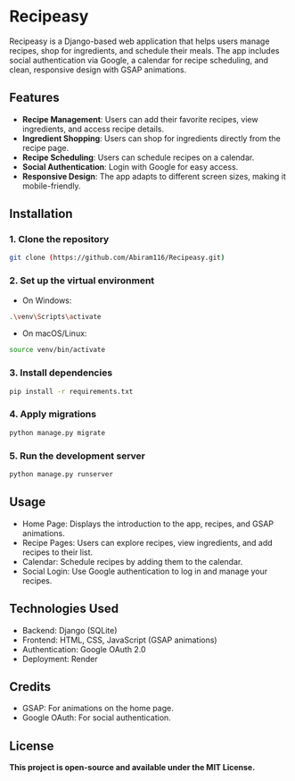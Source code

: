 # Recipeasy

Recipeasy is a Django-based web application that helps users manage recipes, shop for ingredients, and schedule their meals. The app includes social authentication via Google, a calendar for recipe scheduling, and clean, responsive design with GSAP animations.

## Features

- **Recipe Management**: Users can add their favorite recipes, view ingredients, and access recipe details.
- **Ingredient Shopping**: Users can shop for ingredients directly from the recipe page.
- **Recipe Scheduling**: Users can schedule recipes on a calendar.
- **Social Authentication**: Login with Google for easy access.
- **Responsive Design**: The app adapts to different screen sizes, making it mobile-friendly.

## Installation

### 1. Clone the repository
```bash
git clone (https://github.com/Abiram116/Recipeasy.git)
```
### 2. Set up the virtual environment
- On Windows:
```bash
.\venv\Scripts\activate
```
- On macOS/Linux:
```bash
source venv/bin/activate
```
### 3. Install dependencies
```bash
pip install -r requirements.txt
```
### 4. Apply migrations
```bash
python manage.py migrate
```
### 5. Run the development server
```bash
python manage.py runserver
```

## Usage
- Home Page: Displays the introduction to the app, recipes, and GSAP animations.
- Recipe Pages: Users can explore recipes, view ingredients, and add recipes to their list.
- Calendar: Schedule recipes by adding them to the calendar.
- Social Login: Use Google authentication to log in and manage your recipes.

## Technologies Used
- Backend: Django (SQLite)
- Frontend: HTML, CSS, JavaScript (GSAP animations)
- Authentication: Google OAuth 2.0
- Deployment: Render

## Credits
- GSAP: For animations on the home page.
- Google OAuth: For social authentication.

## License
**This project is open-source and available under the MIT License.**
